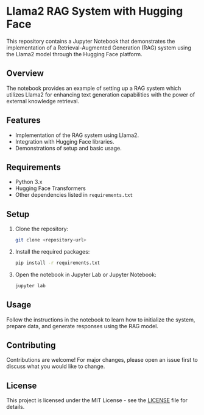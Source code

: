 # Llama2 RAG System with Hugging Face

This repository contains a Jupyter Notebook that demonstrates the implementation of a Retrieval-Augmented Generation (RAG) system using the Llama2 model through the Hugging Face platform.

## Overview

The notebook provides an example of setting up a RAG system which utilizes Llama2 for enhancing text generation capabilities with the power of external knowledge retrieval.

## Features

- Implementation of the RAG system using Llama2.
- Integration with Hugging Face libraries.
- Demonstrations of setup and basic usage.

## Requirements

- Python 3.x
- Hugging Face Transformers
- Other dependencies listed in `requirements.txt`

## Setup

1. Clone the repository:
   ```bash
   git clone <repository-url>
   ```
2. Install the required packages:
   ```bash
   pip install -r requirements.txt
   ```
3. Open the notebook in Jupyter Lab or Jupyter Notebook:
   ```bash
   jupyter lab
   ```

## Usage

Follow the instructions in the notebook to learn how to initialize the system, prepare data, and generate responses using the RAG model.

## Contributing

Contributions are welcome! For major changes, please open an issue first to discuss what you would like to change.

## License

This project is licensed under the MIT License - see the [LICENSE](LICENSE) file for details.
